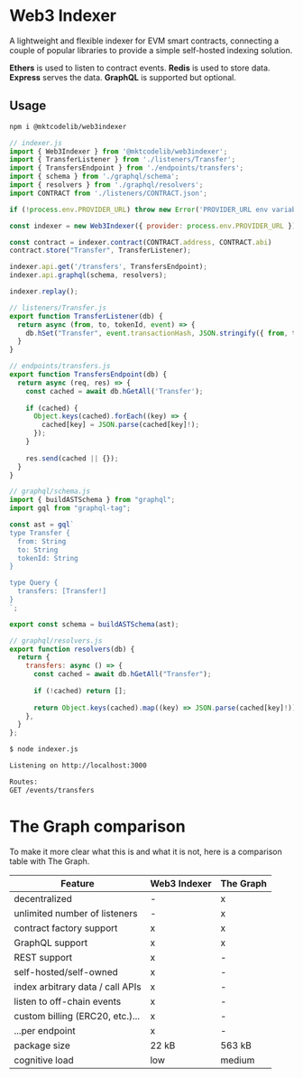 # Web3 Indexer

A lightweight and flexible indexer for EVM smart contracts, connecting a couple of popular libraries to provide a simple self-hosted indexing solution.

**Ethers** is used to listen to contract events.
**Redis** is used to store data.
**Express** serves the data.
**GraphQL** is supported but optional.

## Usage

```bash
npm i @mktcodelib/web3indexer
```

```javascript
// indexer.js
import { Web3Indexer } from '@mktcodelib/web3indexer';
import { TransferListener } from './listeners/Transfer';
import { TransfersEndpoint } from './endpoints/transfers';
import { schema } from './graphql/schema';
import { resolvers } from './graphql/resolvers';
import CONTRACT from './listeners/CONTRACT.json';

if (!process.env.PROVIDER_URL) throw new Error('PROVIDER_URL env variable is required');

const indexer = new Web3Indexer({ provider: process.env.PROVIDER_URL });

const contract = indexer.contract(CONTRACT.address, CONTRACT.abi)
contract.store("Transfer", TransferListener);

indexer.api.get('/transfers', TransfersEndpoint);
indexer.api.graphql(schema, resolvers);

indexer.replay();
```

```javascript
// listeners/Transfer.js
export function TransferListener(db) {
  return async (from, to, tokenId, event) => {
    db.hSet("Transfer", event.transactionHash, JSON.stringify({ from, to, tokenId: tokenId.toString() }));
  }
}
```

```javascript
// endpoints/transfers.js
export function TransfersEndpoint(db) {
  return async (req, res) => {
    const cached = await db.hGetAll('Transfer');
  
    if (cached) {
      Object.keys(cached).forEach((key) => {
        cached[key] = JSON.parse(cached[key]!);
      });
    }
  
    res.send(cached || {});
  }
}
```

```javascript
// graphql/schema.js
import { buildASTSchema } from "graphql";
import gql from "graphql-tag";

const ast = gql`
type Transfer {
  from: String
  to: String
  tokenId: String
}

type Query {
  transfers: [Transfer!]
}
`;

export const schema = buildASTSchema(ast);
```

```javascript
// graphql/resolvers.js
export function resolvers(db) {
  return {
    transfers: async () => {
      const cached = await db.hGetAll("Transfer");
      
      if (!cached) return [];
      
      return Object.keys(cached).map((key) => JSON.parse(cached[key]!));
    },
  }
};
```

```bash
$ node indexer.js

Listening on http://localhost:3000

Routes:
GET /events/transfers
```

# The Graph comparison

To make it more clear what this is and what it is not, here is a comparison table with The Graph.

| Feature                          | Web3 Indexer | The Graph |
|----------------------------------|--------------|-----------|
| decentralized                    | -            | x         |
| unlimited number of listeners    | -            | x         |
| contract factory support         | x            | x         |
| GraphQL support                  | x            | x         |
| REST support                     | x            | -         |
| self-hosted/self-owned           | x            | -         |
| index arbitrary data / call APIs | x            | -         |
| listen to off-chain events       | x            | -         |
| custom billing (ERC20, etc.)...  | x            | -         |
| ...per endpoint                  | x            | -         |
| package size                     | 22 kB        | 563 kB    |
| cognitive load                   | low          | medium    |